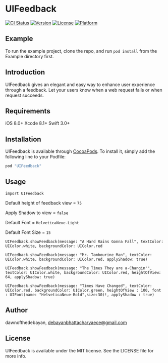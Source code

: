 # UIFeedback

[![CI Status](http://img.shields.io/travis/dawnofthedebayan/UIFeedback.svg?style=flat)](https://travis-ci.org/dawnofthedebayan/UIFeedback)
[![Version](https://img.shields.io/cocoapods/v/UIFeedback.svg?style=flat)](http://cocoapods.org/pods/UIFeedback)
[![License](https://img.shields.io/cocoapods/l/UIFeedback.svg?style=flat)](http://cocoapods.org/pods/UIFeedback)
[![Platform](https://img.shields.io/cocoapods/p/UIFeedback.svg?style=flat)](http://cocoapods.org/pods/UIFeedback)



## Example

To run the example project, clone the repo, and run `pod install` from the Example directory first.

## Introduction 
UIFeedback gives an elegant and easy way to enhance user experience through a feedback.
Let your users know when a web request fails or when request succeeds.  

## Requirements
iOS 8.0+
Xcode 8.1+
Swift 3.0+

## Installation

UIFeedback is available through [CocoaPods](http://cocoapods.org). To install
it, simply add the following line to your Podfile:

```ruby
pod "UIFeedback"
```
## Usage 

```
import UIFeedback 

```

Default height of feedback view = ```75```

Apply Shadow to view = ```false```

Default Font = ```HelveticaNeue-Light```

Default Font Size = ```15```


```
UIFeedback.showFeedback(message: "A Hard Rains Gonna Fall", textColor: UIColor.white, backgroundColor: UIColor.red
```

```
UIFeedback.showFeedback(message: "Mr. Tambourine Man", textColor: UIColor.white, backgroundColor: UIColor.red, applyShadow: true)
```
```
UIFeedback.showFeedback(message: "The Times They are a-Changin'", textColor: UIColor.white, backgroundColor: UIColor.red, heightOfView: 64, applyShadow: true)
```

```
UIFeedback.showFeedback(message: "Times Have Changed", textColor: UIColor.red, backgroundColor: UIColor.green, heightOfView : 100, font : UIFont(name: "HelveticaNeue-Bold",size:30)!, applyShadow : true)
```


## Author

dawnofthedebayan, debayanbhattacharyaece@gmail.com

## License

UIFeedback is available under the MIT license. See the LICENSE file for more info.
